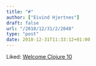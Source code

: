 ```yaml
---
title: "#"
author: ["Eivind Hjertnes"]
draft: false
url: "/2018/12/31/2/2048"
type: "post"
date: 2018-12-31T11:33:12+01:00
---
```


Liked:
[Welcome
Clojure 10](https://blog.klipse.tech//clojure/2018/12/18/welcome-clojure-10.html)
